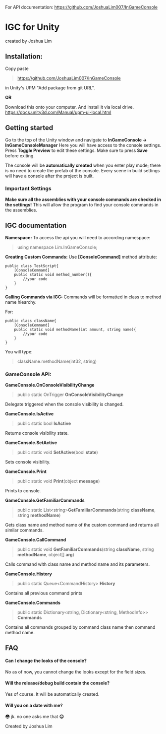 For API documentation:
https://github.com/JoshuaLim007/InGameConsole


# IGC for Unity
created by Joshua Lim

## Installation:

Copy paste 
>https://github.com/JoshuaLim007/InGameConsole

in Unity's UPM "Add package from git URL".

**OR**

Download this onto your computer. And install it via local drive.
https://docs.unity3d.com/Manual/upm-ui-local.html


## Getting started

Go to the top of the Unity window and navigate to **InGameConsole -> InGameConsoleManager**
Here you will have access to the console settings. Press **Toggle Preview** to edit these settings. Make sure to press **Save** before exiting.

The console will be **automatically created** when you enter play mode; there is no need to create the prefab of the console. Every scene in build settings will have a console after the project is built.


### Important Settings
**Make sure all the assemblies with your console commands are checked in the settings!** This will allow the program to find your console commands in the assemblies.


## IGC documentation

 **Namespace:**
To access the api you will need to according namespace:
>using namespace Lim.InGameConsole;

 **Creating Custom Commands:**
Use **[ConsoleCommand]** method attribute:
```
public class TestScript{
	[ConsoleCommand]
	public static void method_number(){
		//your code
	}
}
```
 **Calling Commands via IGC:**
Commands will be formatted in class to method name hiearchy. 

For:

```
public class className{
	[ConsoleCommand]
	public static void methodName(int amount, string name){
		//your code
	}
}
```
You will type:
>className.methodName(int32, string)

### GameConsole API:


**GameConsole.OnConsoleVisibilityChange**
>public static OnTrigger **OnConsoleVisibilityChange**

Delegate triggered when the console visibility is changed.

**GameConsole.IsActive**
>public static bool **IsActive**

Returns console visibility state.

**GameConsole.SetActive**
>public static void **SetActive**(bool **state**)

Sets console visibility.

**GameConsole.Print**
>public static void **Print**(object **message**)

Prints to console.

**GameConsole.GetFamiliarCommands**
>public static List<string<l>>**GetFamiliarCommands**(string **className**, string **methodName**)

Gets class name and method name of the custom command and returns all similar commands.

**GameConsole.CallCommand**
>public static void **GetFamiliarCommands**(string **className**, string **methodName**, object[] **arg**)

Calls command with class name and method name and its parameters.

**GameConsole.History**
>public static Queue<CommandHistory<l>> **History**

Contains all previous command prints

**GameConsole.Commands**
>public static Dictionary<string, Dictionary<string, MethodInfo>> **Commands**

Contains all commands grouped by command class name then command method name.

## FAQ
#### Can I change the looks of the console?
No as of now, you cannot change the looks except for the field sizes.
#### Will the release/debug build contain the console?
Yes of course. It will be automatically created.
#### Will you on a date with me?
**😳** jk. no one asks me that **😔**

Created by Joshua Lim

